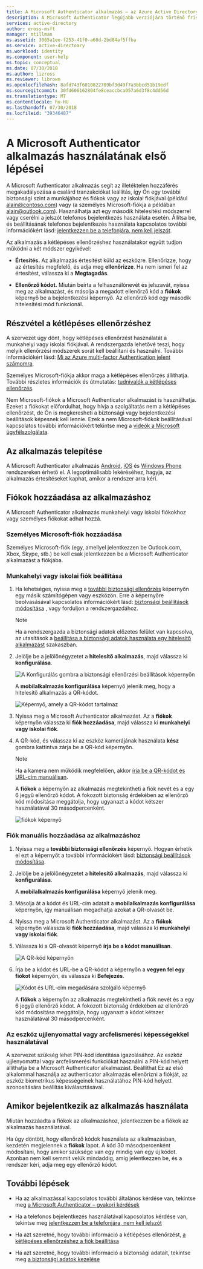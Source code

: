 ```yaml
---
title: A Microsoft Authenticator alkalmazás – az Azure Active Directory használatának első lépései |} A Microsoft Docs
description: A Microsoft Authenticator legújabb verziójára történő frissítésének ismertetése.
services: active-directory
author: eross-msft
manager: mtillman
ms.assetid: 3065a1ee-f253-41f0-a68d-2bd84af5ffba
ms.service: active-directoary
ms.workload: identity
ms.component: user-help
ms.topic: conceptual
ms.date: 07/30/2018
ms.author: lizross
ms.reviewer: librown
ms.openlocfilehash: 8afd743f6010822709bf3d49f7a3bbcd51b19edf
ms.sourcegitcommit: 30fd606162804fe8ceaccbca057a6d3f8c4dd56d
ms.translationtype: MT
ms.contentlocale: hu-HU
ms.lasthandoff: 07/30/2018
ms.locfileid: "39346487"
---
```

# <a name="get-started-with-the-microsoft-authenticator-app"></a>A Microsoft Authenticator alkalmazás használatának első lépései

A Microsoft Authenticator alkalmazás segít az illetéktelen hozzáférés megakadályozása a csalárd tranzakciókat leállítás, így Ön egy további biztonsági szint a munkájához és fiókok vagy az iskolai fiókjával (például alain@contoso.com) vagy (a személyes Microsoft-fiókja a példában alain@outlook.com). Használhatja azt egy második hitelesítési módszerrel vagy cserélni a jelszót telefonos bejelentkezés használata esetén. Állítsa be, és beállításának telefonos bejelentkezés használata kapcsolatos további információkért lásd: [jelentkezzen be a telefonjára, nem kell jelszót](microsoft-authenticator-app-phone-signin-faq.md).

Az alkalmazás a kétlépéses ellenőrzéshez használatakor együtt tudjon működni a két módszer egyikével:

- **Értesítés.** Az alkalmazás értesítést küld az eszközre. Ellenőrizze, hogy az értesítés megfelelő, és adja meg **ellenőrizze**. Ha nem ismeri fel az értesítést, válassza ki a **Megtagadás**.

- **Ellenőrző kódot.** Miután beírta a felhasználónevét és jelszavát, nyissa meg az alkalmazást, és másolja a megadott ellenőrző kód a **fiókok** képernyő be a bejelentkezési képernyő. Az ellenőrző kód egy második hitelesítési mód funkcionál.

## <a name="opt-in-for-two-step-verification"></a>Részvétel a kétlépéses ellenőrzéshez

A szervezet úgy dönt, hogy kétlépéses ellenőrzést használatát a munkahelyi vagy iskolai fiókjával. A rendszergazda lehetővé teszi, hogy melyik ellenőrzési módszerek sorát kell beállítani és használni. További információkért lásd: [Mi az Azure multi-factor Authentication jelent számomra](multi-factor-authentication-end-user.md).

Személyes Microsoft-fiókja akkor maga a kétlépéses ellenőrzés állíthatja. További részletes információk és útmutatás: [tudnivalók a kétlépéses ellenőrzés](https://support.microsoft.com/help/12408/microsoft-account-about-two-step-verification).

Nem Microsoft-fiókok a Microsoft Authenticator alkalmazást is használhatja. Ezeket a fiókokat előfordulhat, hogy hívja a szolgáltatás nem a kétlépéses ellenőrzést, de Ön is megkeresheti a biztonsági vagy bejelentkezési beállítások képesnek kell lennie. Ezek a nem Microsoft-fiókok beállításával kapcsolatos további információkért tekintse meg a [videók a Microsoft ügyfélszolgálata](https://www.youtube.com/playlist?list=PLyhj1WZ29G65QdD9NxTOAm8HwOS-OBUrX).

## <a name="install-the-app"></a>Az alkalmazás telepítése

A Microsoft Authenticator alkalmazás [Android](https://go.microsoft.com/fwlink/?linkid=866594), [iOS](https://go.microsoft.com/fwlink/?linkid=866594) és [Windows Phone](http://go.microsoft.com/fwlink/?Linkid=825071) rendszereken érhető el. A legoptimálisabb lekéréséhez, hagyja, az alkalmazás értesítéseket kaphat, amikor a rendszer arra kéri. 

## <a name="add-accounts-to-the-app"></a>Fiókok hozzáadása az alkalmazáshoz

A Microsoft Authenticator alkalmazás munkahelyi vagy iskolai fiókokhoz vagy személyes fiókokat adhat hozzá. 

### <a name="add-a-personal-microsoft-account"></a>Személyes Microsoft-fiók hozzáadása

Személyes Microsoft-fiók (egy, amellyel jelentkezzen be Outlook.com, Xbox, Skype, stb.) be kell csak jelentkezzen be a Microsoft Authenticator alkalmazást a fiókjába.

### <a name="add-a-work-or-school-account"></a>Munkahelyi vagy iskolai fiók beállítása

1. Ha lehetséges, nyissa meg a [további biztonsági ellenőrzés](http://aka.ms/mfasetup) képernyőn egy másik számítógépen vagy eszközön. Erre a képernyőre beolvasásával kapcsolatos információkért lásd: [biztonsági beállítások módosítása](multi-factor-authentication-end-user-manage-settings.md#where-to-find-the-settings-page) , vagy forduljon a rendszergazdához.

    >[!Note]
    >Ha a rendszergazda a biztonsági adatok előzetes felület van kapcsolva, az utasítások a [beállítása a biztonsági adatok használata egy hitelesítő alkalmazást](security-info-setup-auth-app.md) szakaszban.

2. Jelölje be a jelölőnégyzetet a **hitelesítő alkalmazás**, majd válassza ki **konfigurálása**.

    ![A Konfigurálás gombra a biztonsági ellenőrzési beállítások képernyőn](./media/microsoft-authenticator-app-how-to/auth-app-configure.png)

    A **mobilalkalmazás konfigurálása** képernyő jelenik meg, hogy a hitelesítő alkalmazás a QR-kódot.

    ![Képernyő, amely a QR-kódot tartalmaz](./media/microsoft-authenticator-app-how-to/auth-app-barcode.png)

3. Nyissa meg a Microsoft Authenticator alkalmazást. Az a **fiókok** képernyőn válassza ki **fiók hozzáadása**, majd válassza ki **munkahelyi vagy iskolai fiók**.

4. A QR-kód, és válassza ki az eszköz kamerájának használata **kész** gombra kattintva zárja be a QR-kód képernyőn.

    >[!Note]
    >Ha a kamera nem működik megfelelően, akkor [írja be a QR-kódot és URL-cím manuálisan](#add-an-account-to-the-app-manually).

    A **fiókok** a képernyőn az alkalmazás megtekintheti a fiók nevét és a egy 6 jegyű ellenőrző kódot. A fokozott biztonság érdekében az ellenőrző kód módosítása meggátolja, hogy ugyanazt a kódot kétszer használatával 30 másodpercenként.  

    ![fiókok képernyő](./media/microsoft-authenticator-app-how-to/auth-app-accounts.png)

### <a name="add-an-account-to-the-app-manually"></a>Fiók manuális hozzáadása az alkalmazáshoz

1. Nyissa meg a **további biztonsági ellenőrzés** képernyő. Hogyan érhetik el ezt a képernyőt a további információkért lásd: [biztonsági beállítások módosítása](multi-factor-authentication-end-user-manage-settings.md#where-to-find-the-settings-page).

2. Jelölje be a jelölőnégyzetet a **hitelesítő alkalmazás**, majd válassza ki **konfigurálása**.

    A **mobilalkalmazás konfigurálása** képernyő jelenik meg.

3. Másolja át a kódot és URL-cím adatait a **mobilalkalmazás konfigurálása** képernyőn, így manuálisan megadhatja azokat a QR-olvasót be.

4. Nyissa meg a Microsoft Authenticator alkalmazást. Az a **fiókok** képernyőn válassza ki **fiók hozzáadása**, majd válassza ki **munkahelyi vagy iskolai fiók**.

5. Válassza ki a QR-olvasót képernyő **írja be a kódot manuálisan**.

    ![A QR-kód képernyőn](./media/microsoft-authenticator-app-how-to/auth-app-manual-code.png)
   
6. Írja be a kódot és URL-be a QR-kódot a képernyőn a **vegyen fel egy fiókot** képernyőn, és válassza ki **Befejezés**.

    ![Kódot és URL-cím megadására szolgáló képernyő](./media/microsoft-authenticator-app-how-to/auth-app-code-url.png)

    A **fiókok** a képernyőn az alkalmazás megtekintheti a fiók nevét és a egy 6 jegyű ellenőrző kódot. A fokozott biztonság érdekében az ellenőrző kód módosítása meggátolja, hogy ugyanazt a kódot kétszer használatával 30 másodpercenként.

### <a name="using-your-devices-fingerprint-or-facial-recognition-capabilities"></a>Az eszköz ujjlenyomattal vagy arcfelismerési képességekkel használatával

A szervezet szükség lehet PIN-kód identitása igazolásához. Az eszköz ujjlenyomattal vagy arcfelismerési funkciókat használni a PIN-kód helyett állíthatja be a Microsoft Authenticator alkalmazást. Beállíthat Ez az első alkalommal használja az authenticator alkalmazás ellenőrizni a fiókját, az eszköz biometrikus képességeinek használatához PIN-kód helyett azonosítására beállítás kiválasztásával.

## <a name="use-the-app-when-you-sign-in"></a>Amikor bejelentkezik az alkalmazás használata

Miután hozzáadta a fiókok az alkalmazáshoz, jelentkezzen be a fiókok az alkalmazás használatával.

Ha úgy döntött, hogy ellenőrző kódok használata az alkalmazásban, kezdetén megjelennek a **fiókok** lapot. A kód 30 másodpercenként módosítani, hogy amikor szüksége van egy mindig van egy új kódot. Azonban nem kell semmit velük mindaddig, amíg jelentkezzen be, és a rendszer kéri, adja meg egy ellenőrző kódot.

## <a name="next-steps"></a>További lépések

- Ha az alkalmazással kapcsolatos további általános kérdése van, tekintse meg [a Microsoft Authenticator – gyakori kérdések](microsoft-authenticator-app-faq.md)

- Ha a telefonos bejelentkezés használatával kapcsolatos kérdése van, tekintse meg [jelentkezzen be a telefonjára, nem kell jelszót](microsoft-authenticator-app-phone-signin-faq.md)

- Ha azt szeretné, hogy további információ a kétlépéses ellenőrzést, [a kétlépéses ellenőrzéshez a fiók beállítása](multi-factor-authentication-end-user-first-time.md)

- Ha azt szeretné, hogy további információ a biztonsági adatait, tekintse meg [a biztonsági adatok kezelése](security-info-manage-settings.md)
